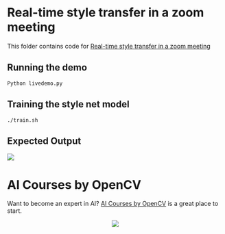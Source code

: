 # Real-time style transfer in a zoom meeting

This folder contains code for [Real-time style transfer in a zoom meeting](https://learnopencv.com/real-time-style-transfer-in-a-zoom-meeting/)

## Running the demo

```
Python livedemo.py
```

## Training the style net model
```
./train.sh
```

## Expected Output
![](https://youtu.be/Rz4J3T1uYYo)

# AI Courses by OpenCV

Want to become an expert in AI? [AI Courses by OpenCV](https://opencv.org/courses/) is a great place to start.

<a href="https://opencv.org/courses/">
<p align="center">
<img src="https://www.learnopencv.com/wp-content/uploads/2020/04/AI-Courses-By-OpenCV-Github.png">
</p>
</a>

